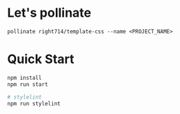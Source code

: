 # Let's pollinate
`pollinate right714/template-css --name <PROJECT_NAME>`

# Quick Start
```bash
npm install
npm run start

# stylelint
npm run stylelint
```